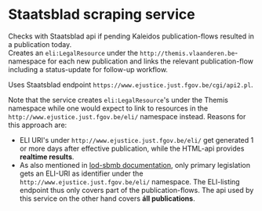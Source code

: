 # Staatsblad scraping service

Checks with Staatsblad api if pending Kaleidos publication-flows resulted in a publication today.  
Creates an `eli:LegalResource` under the `http://themis.vlaanderen.be`-namespace for each new publication and links the relevant publication-flow including a status-update for follow-up workflow.  

Uses Staatsblad endpoint `https://www.ejustice.just.fgov.be/cgi/api2.pl`.  

Note that the service creates `eli:LegalResource`'s under the Themis namespace while one would expect to link to resources in the `http://www.ejustice.just.fgov.be/eli/` namespace instead. Reasons for this approach are:
- ELI URI's under `http://www.ejustice.just.fgov.be/eli/` get generated 1 or more days after effective publication, while the HTML-api provides **realtime results**.
- As also mentioned in [lod-sbmb documentation](https://github.com/Fedict/lod-sbmb), only primary legislation gets an ELI-URI as identifier under the `http://www.ejustice.just.fgov.be/eli/` namespace. The ELI-listing endpoint thus only covers part of the publication-flows. The api used by this service on the other hand covers **áll publications**.